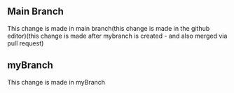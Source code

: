 ## Main Branch
This change is made in main branch(this change is made in the github editor)(this change is made after mybranch is created - and also merged via pull request)

## myBranch
This change is made in myBranch